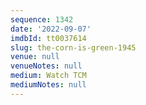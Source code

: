 ```yaml
---
sequence: 1342
date: '2022-09-07'
imdbId: tt0037614
slug: the-corn-is-green-1945
venue: null
venueNotes: null
medium: Watch TCM
mediumNotes: null
---
```


